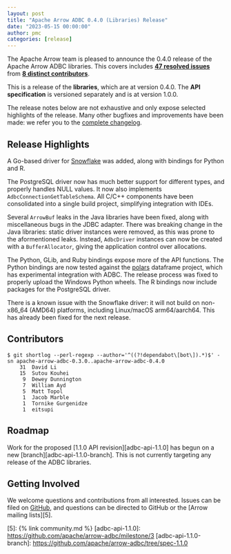 ```yaml
---
layout: post
title: "Apache Arrow ADBC 0.4.0 (Libraries) Release"
date: "2023-05-15 00:00:00"
author: pmc
categories: [release]
---
```

<!--
{% comment %}
Licensed to the Apache Software Foundation (ASF) under one or more
contributor license agreements.  See the NOTICE file distributed with
this work for additional information regarding copyright ownership.
The ASF licenses this file to you under the Apache License, Version 2.0
(the "License"); you may not use this file except in compliance with
the License.  You may obtain a copy of the License at

http://www.apache.org/licenses/LICENSE-2.0

Unless required by applicable law or agreed to in writing, software
distributed under the License is distributed on an "AS IS" BASIS,
WITHOUT WARRANTIES OR CONDITIONS OF ANY KIND, either express or implied.
See the License for the specific language governing permissions and
limitations under the License.
{% endcomment %}
-->

The Apache Arrow team is pleased to announce the 0.4.0 release of
the Apache Arrow ADBC libraries. This covers includes [**47
resolved issues**][1] from [**8 distinct contributors**][2].

This is a release of the **libraries**, which are at version
0.4.0.  The **API specification** is versioned separately and is
at version 1.0.0.

The release notes below are not exhaustive and only expose selected
highlights of the release. Many other bugfixes and improvements have
been made: we refer you to the [complete changelog][3].

## Release Highlights

A Go-based driver for [Snowflake](https://www.snowflake.com/en/) was added, along with bindings for Python and R.

The PostgreSQL driver now has much better support for different types, and properly handles NULL values.
It now also implements `AdbcConnectionGetTableSchema`.
All C/C++ components have been consolidated into a single build project, simplifying integration with IDEs.

Several `ArrowBuf` leaks in the Java libraries have been fixed, along with miscellaneous bugs in the JDBC adapter.
There was breaking change in the Java libraries: static driver instances were removed, as this was prone to the aformentioned leaks.
Instead, `AdbcDriver` instances can now be created with a `BufferAllocator`, giving the application control over allocations.

The Python, GLib, and Ruby bindings expose more of the API functions.
The Python bindings are now tested against the [polars](https://www.pola.rs/) dataframe project, which has experimental integration with ADBC.
The release process was fixed to properly upload the Windows Python wheels.
The R bindings now include packages for the PostgreSQL driver.

There is a known issue with the Snowflake driver: it will not build on non-x86_64 (AMD64) platforms, including Linux/macOS arm64/aarch64.
This has already been fixed for the next release.

## Contributors

```
$ git shortlog --perl-regexp --author='^((?!dependabot\[bot\]).*)$' -sn apache-arrow-adbc-0.3.0..apache-arrow-adbc-0.4.0
    31	David Li
    15	Sutou Kouhei
     9	Dewey Dunnington
     7	William Ayd
     5	Matt Topol
     1	Jacob Marble
     1	Tornike Gurgenidze
     1	eitsupi
```

## Roadmap

Work for the proposed [1.1.0 API revision][adbc-api-1.1.0] has begun on a new [branch][adbc-api-1.1.0-branch].
This is not currently targeting any release of the ADBC libraries.

## Getting Involved

We welcome questions and contributions from all interested.  Issues
can be filed on [GitHub][4], and questions can be directed to GitHub
or the [Arrow mailing lists][5].

[1]: https://github.com/apache/arrow-adbc/milestone/5
[2]: #contributors
[3]: https://github.com/apache/arrow-adbc/blob/apache-arrow-adbc-0.4.0/CHANGELOG.md
[4]: https://github.com/apache/arrow-adbc/issues
[5]: {% link community.md %}
[adbc-api-1.1.0]: https://github.com/apache/arrow-adbc/milestone/3
[adbc-api-1.1.0-branch]: https://github.com/apache/arrow-adbc/tree/spec-1.1.0
